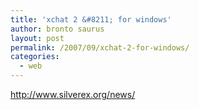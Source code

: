 ```yaml
---
title: 'xchat 2 &#8211; for windows'
author: bronto saurus
layout: post
permalink: /2007/09/xchat-2-for-windows/
categories:
  - web
---
```

<a href="http://www.silverex.org/news/" target="_blank" >http://www.silverex.org/news/</a>
